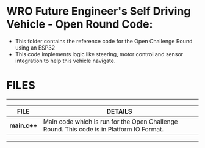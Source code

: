 WRO Future Engineer's Self Driving Vehicle - Open Round Code:
====
- This folder contains the reference code for the Open Challenge Round using an ESP32
- This code implements logic like steering, motor control and sensor integration to help this vehicle navigate.

# FILES
---

| FILE | DETAILS |
|------|---------|
| **main.c++** | Main code which is run for the Open Challenge Round. This code is in Platform IO Format. |

---
